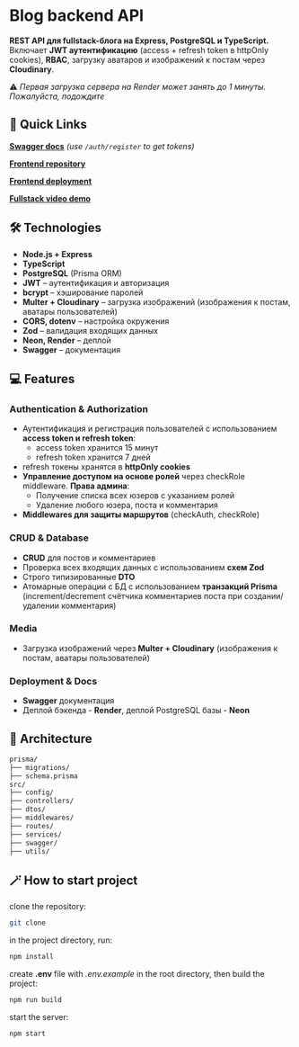 # Blog backend API

**REST API для fullstack-блога на Express, PostgreSQL и TypeScript.** Включает **JWT аутентификацию** (access + refresh token в httpOnly cookies), **RBAC**, загрузку аватаров и изображений к постам через **Cloudinary**.

⚠️ _Первая загрузка сервера на Render может занять до 1 минуты. Пожалуйста, подождите_

## 🔗 Quick Links

[**Swagger docs**](https://blog-backend-prisma-sv62.onrender.com/api-docs/) _(use `/auth/register` to get tokens)_

[**Frontend repository**](https://github.com/TatyanaZakiryanova/blog-frontend)

[**Frontend deployment**](https://blog-frontend-rho-bice.vercel.app/)

[**Fullstack video demo**](https://drive.google.com/file/d/1tMDG8Hg6J8eTmqvEbXdh57vQ2nrHLdy3/view)

## 🛠️ Technologies

- **Node.js + Express**
- **TypeScript**
- **PostgreSQL** (Prisma ORM)
- **JWT** – аутентификация и авторизация
- **bcrypt** – хэширование паролей
- **Multer + Cloudinary** – загрузка изображений (изображения к постам, аватары пользователей)
- **CORS, dotenv** – настройка окружения
- **Zod** – валидация входящих данных
- **Neon, Render** – деплой
- **Swagger** – документация

## 💻 Features

### Authentication & Authorization

- Аутентификация и регистрация пользователей с использованием **access token и refresh token**:
  - access token хранится 15 минут
  - refresh token хранится 7 дней
- refresh токены хранятся в **httpOnly cookies**
- **Управление доступом на основе ролей** через checkRole middleware. **Права админа**:
  - Получение списка всех юзеров с указанием ролей
  - Удаление любого юзера, поста и комментария
- **Middlewares для защиты маршрутов** (checkAuth, checkRole)

### CRUD & Database

- **CRUD** для постов и комментариев
- Проверка всех входящих данных с использованием **схем Zod**
- Строго типизированные **DTO**
- Атомарные операции с БД с использованием **транзакций Prisma** (increment/decrement счётчика комментариев поста при создании/удалении комментария)

### Мedia

- Загрузка изображений через **Multer + Cloudinary** (изображения к постам, аватары пользователей)

### Deployment & Docs

- **Swagger** документация
- Деплой бэкенда - **Render**, деплой PostgreSQL базы - **Neon**

## 📁 Architecture

```bash
prisma/
├── migrations/
├── schema.prisma
src/
├── config/
├── controllers/
├── dtos/
├── middlewares/
├── routes/
├── services/
├── swagger/
├── utils/
```

## 🪄 How to start project

clone the repository:

```bash
git clone
```

in the project directory, run:

```bash
npm install
```

create **.env** file with _.env.example_ in the root directory, then build the project:

```bash
npm run build
```

start the server:

```bash
npm start
```
